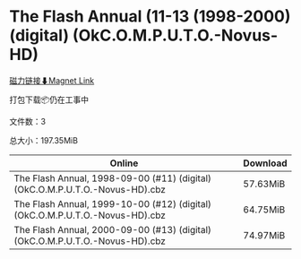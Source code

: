 # The Flash Annual (11-13 (1998-2000) (digital) (OkC.O.M.P.U.T.O.-Novus-HD)

[磁力链接⬇Magnet Link](magnet:?xt=urn:btih:0ff801704cbeec720d3b6f8eae2324b9a9ef0c6c&dn=The%20Flash%20Annual%20%2811-13%20%281998-2000%29%20%28digital%29%20%28OkC.O.M.P.U.T.O.-Novus-HD%29)

打包下载📦仍在工事中

文件数：3

总大小：197.35MiB

Online | Download
--- | ---
The Flash Annual, 1998-09-00 (#11) (digital) (OkC.O.M.P.U.T.O.-Novus-HD).cbz | 57.63MiB
The Flash Annual, 1999-10-00 (#12) (digital) (OkC.O.M.P.U.T.O.-Novus-HD).cbz | 64.75MiB
The Flash Annual, 2000-09-00 (#13) (digital) (OkC.O.M.P.U.T.O.-Novus-HD).cbz | 74.97MiB